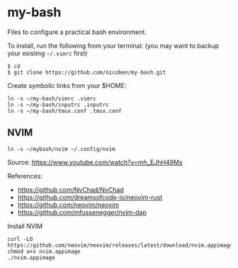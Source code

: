 # my-bash

Files to configure a practical bash environment.

To install, run the following from your terminal: (you may want to backup your
existing `~/.vimrc` first)
```
$ cd
$ git clone https://github.com/nicoben/my-bash.git
```
Create symbolic links from your $HOME:
```
ln -s ~/my-bash/vimrc .vimrc
ln -s ~/my-bash/inputrc .inputrc
ln -s ~/my-bash/tmux.conf .tmux.conf
```
## NVIM

```
ln -s ~/mybash/nvim ~/.config/nvim
```

Source: https://www.youtube.com/watch?v=mh_EJhH49Ms

References:
- https://github.com/NvChad/NvChad
- https://github.com/dreamsofcode-io/neovim-rust
- https://github.com/neovim/neovim
- https://github.com/mfussenegger/nvim-dap

Install NVIM
```
curl -LO https://github.com/neovim/neovim/releases/latest/download/nvim.appimage
chmod u+x nvim.appimage
./nvim.appimage
```

